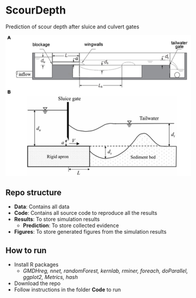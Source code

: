 # ScourDepth
Prediction of scour depth after sluice and culvert gates

![Water Conveyance Structures](https://github.com/hauldhut/ScourDepth/blob/main/WaterConveyanceStructures.png)

## Repo structure
- **Data**: Contains all data 
- **Code**: Contains all source code to reproduce all the results
- **Results**: To store simulation results
  - **Prediction**: To store collected evidence
- **Figures**: To store generated figures from the simulation results

## How to run
- Install R packages
  - *GMDHreg, nnet, randomForest, kernlab, rminer, foreach, doParallel, ggplot2, Metrics, hash*
- Download the repo
- Follow instructions in the folder **Code** to run
